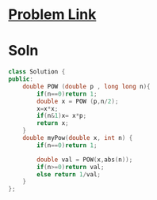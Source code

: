 # [Problem Link](https://leetcode.com/problems/powx-n/)

# Soln 
```cpp
class Solution {
public:
    double POW (double p , long long n){
        if(n==0)return 1;
        double x = POW (p,n/2);
        x=x*x;
        if(n&1)x= x*p;
        return x;
    }
    double myPow(double x, int n) {
        if(n==0)return 1;

        double val = POW(x,abs(n));
        if(n>=0)return val;
        else return 1/val;
    }
};
```
